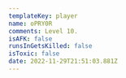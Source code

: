 ```yaml
---
templateKey: player
name: oPRY0R
comments: Level 10.
isAFK: false
runsInGetsKilled: false
isToxic: false
date: 2022-11-29T21:51:03.881Z
---
```

